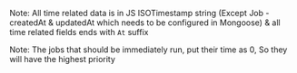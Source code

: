  Note:  All time related data is in JS ISOTimestamp string (Except Job - createdAt & updatedAt which needs to be configured in Mongoose) & all time related fields ends with `At` suffix


 Note: The jobs that should be immediately run, put their time as 0, So they will have the highest priority

